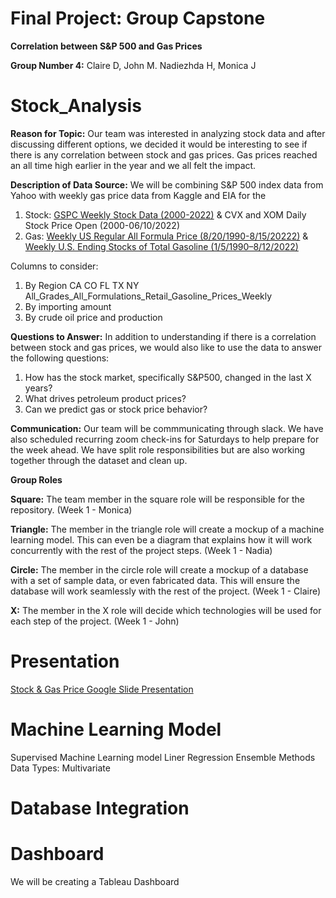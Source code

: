 # Final Project: Group Capstone

**Correlation between S&P 500 and Gas Prices**

**Group Number 4:** Claire D, John M. Nadiezhda H, Monica J

# Stock_Analysis
 
**Reason for Topic:** Our team was interested in analyzing stock data and after discussing different options, we decided it would be interesting to see if there is any correlation between stock and gas prices. Gas prices reached an all time high earlier in the year and we all felt the impact. 

**Description of Data Source:** We will be combining S&P 500 index data from Yahoo with weekly gas price data from Kaggle and EIA for the 

1. Stock: [GSPC Weekly Stock Data (2000-2022)](https://github.com/InvestingGroupProject/Investing_Analysis/blob/main/Resources/Index%20%26%20Stocks/GSPC_Weekly_stockdata_2000-2022.06.csv) & CVX and XOM Daily Stock Price Open (2000-06/10/2022)
2. Gas: [Weekly US Regular All Formula Price (8/20/1990-8/15/20222)](https://github.com/InvestingGroupProject/Investing_Analysis/blob/main/Resources/GasData/Kaggle_Gas_Data.csv) & [Weekly U.S. Ending Stocks of Total Gasoline (1/5/1990–8/12/2022)](https://github.com/InvestingGroupProject/Investing_Analysis/blob/main/Resources/GasData/EIA%20-%20Weekly_U.S._Ending_Stocks_of_Total_Gasoline.csv)

Columns to consider:
1. By Region CA CO FL TX NY All_Grades_All_Formulations_Retail_Gasoline_Prices_Weekly
2. By importing amount
3. By crude oil price and production

**Questions to Answer:**
In addition to understanding if there is a correlation between stock and gas prices, we would also like to use the data to answer the following questions:

1. How has the stock market, specifically S&P500, changed in the last X years?
2. What drives petroleum product prices? 
4. Can we predict gas or stock price behavior? 

**Communication:**
Our team will be commmunicating through slack. We have also scheduled recurring zoom check-ins for Saturdays to help prepare for the week ahead. We have split role responsibilities but are also working together through the dataset and clean up. 

**Group Roles**

   **Square:** The team member in the square role will be responsible for the repository. (Week 1 - Monica)
   
   **Triangle:** The member in the triangle role will create a mockup of a machine learning model. This can even be a diagram that explains how it will work concurrently with the rest of the project steps. (Week 1 - Nadia)

   **Circle:** The member in the circle role will create a mockup of a database with a set of sample data, or even fabricated data. This will ensure the database will work seamlessly with the rest of the project. (Week 1 - Claire)

   **X:** The member in the X role will decide which technologies will be used for each step of the project. (Week 1 - John)

# Presentation 

[Stock & Gas Price Google Slide Presentation](https://docs.google.com/presentation/d/1g-wiozkn8TRJa1SklJrCTKV2E0PoE5pEpq2GHLDPEtY/edit?usp=sharing)

# Machine Learning Model

Supervised Machine Learning model
Liner Regression
Ensemble Methods
Data Types: Multivariate

# Database Integration

# Dashboard
We will be creating a Tableau Dashboard 

